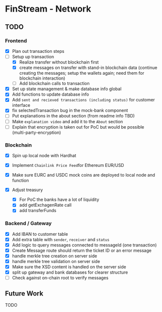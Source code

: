 # FinStream - Network

## TODO

### Frontend

* [X] Plan out transaction steps
* [ ] Setup up transaction
  * [X] Realize transfer without blockchain first
  * [X] create messages on transfer with stand-in blockchain data (continue creating the messages; setup the wallets again; need them for blockchain interaction)
  * [ ] Add blockchain calls to transaction
* [X] Set up state management & make database info global
* [X] Add functions to update database info
* [X] Add `sent and recieved transactions (including status)` for customer interface
* [X] fix selectedTransaction bug in the mock-bank component
* [ ] Put explanations in the about section (from readme info TBD)
* [ ] Make `explanation video` and add it to the `About` section
* [ ] Explain that encryption is taken out for PoC but would be possible (multi-party-encryption)

### Blockchain

* [X] Spin up local node with Hardhat
* [X] Implement `Chainlink Price Feed`for Ethereum EUR/USD
* [X] Make sure EURC and USDC mock coins are deployed to local node and function
* [X] Adjust treasury

  * [X] For PoC the banks have a lot of liquidity
  * [X] add getExchagenRate call
  * [X] add transferFunds

### Backend / Gateway

* [X] Add IBAN to customer table
* [X] Add extra table with `sender`, `receiver` and `status`
* [X] Add logic to query messages connected to messageId (one transaction)
* [X] Create Message route should return the ticket ID or an error message
* [X] handle merkle tree creation on server side
* [X] handle merkle tree validation on server side
* [X] Make sure the XSD content is handled on the server side
* [X] split up gateway and bank databases for clearer structure
* [ ] Check against on-chain root to verify messages

## Future Work

TODO
